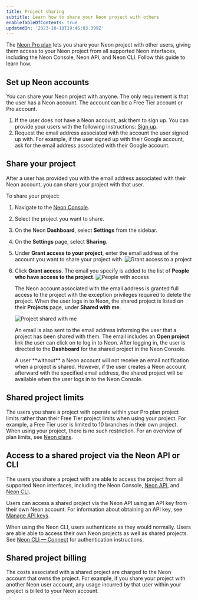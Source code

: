 ```yaml
---
title: Project sharing
subtitle: Learn how to share your Neon project with others
enableTableOfContents: true
updatedOn: '2023-10-18T19:45:03.399Z'
---
```


The [Neon Pro plan](/docs/introduction/pro-plan) lets you share your Neon project with other users, giving them access to your Neon project from all supported Neon interfaces, including the Neon Console, Neon API, and Neon CLI. Follow this guide to learn how.

## Set up Neon accounts

You can share your Neon project with anyone. The only requirement is that the user has a Neon account. The account can be a Free Tier account or Pro account.

1. If the user does not have a Neon account, ask them to sign up. You can provide your users with the following instructions: [Sign up](/docs/get-started-with-neon/signing-up).
2. Request the email address associated with the account the user signed up with. For example, if the user signed up with their Google account, ask for the email address associated with their Google account.

## Share your project

After a user has provided you with the email address associated with their Neon account, you can share your project with that user.

To share your project:

1. Navigate to the [Neon Console](https://console.neon.tech/app/projects).
2. Select the project you want to share.
1. On the Neon **Dashboard**, select **Settings** from the sidebar.
1. On the **Settings** page, select **Sharing**.
1. Under **Grant access to your project**, enter the email address of the account you want to share your project with.
    ![Grant access to a project](/docs/guides/sharing_grant_access.png)
1. Click **Grant access**. The email you specify is added to the list of **People who have access to the project**.
    ![People with access](/docs/guides/sharing_people_with_access.png)

    The Neon account associated with the email address is granted full access to the project with the exception privileges required to delete the project. When the user logs in to Neon, the shared project is listed on their **Projects** page, under **Shared with me**.

    ![Project shared with me](/docs/guides/shared_with_me.png)

    An email is also sent to the email address informing the user that a project has been shared with them. The email includes an **Open project** link the user can click on to log in to Neon. After logging in, the user is directed to the **Dashboard** for the shared project in the Neon Console.

    <Admonition type="note">
    A user **without** a Neon account will not receive an email notification when a project is shared. However, if the user creates a Neon account afterward with the specified email address, the shared project will be available when the user logs in to the Neon Console.
    </Admonition>

## Shared project limits

The users you share a project with operate within your Pro plan project limits rather than their Free Tier project limits when using your project. For example, a Free Tier user is limited to 10 branches in their own project. When using your project, there is no such restriction. For an overview of plan limits, see [Neon plans](/docs/introduction/plans#neon-plans).

## Access to a shared project via the Neon API or CLI

The users you share a project with are able to access the project from all supported Neon interfaces, including the Neon Console, [Neon API](https://api-docs.neon.tech/reference/getting-started-with-neon-api), and [Neon CLI](/docs/reference/neon-cli).

Users can access a shared project via the Neon API using an API key from their own Neon account. For information about obtaining an API key, see [Manage API keys](/docs/manage/api-keys).

When using the Neon CLI, users authenticate as they would normally. Users are able able to access their own Neon projects as well as shared projects. See [Neon CLI — Connect](/docs/reference/cli-install#connect) for authentication instructions.

## Shared project billing

The costs associated with a shared project are charged to the Neon account that owns the project. For example, if you share your project with another Neon user account, any usage incurred by that user within your project is billed to your Neon account.
